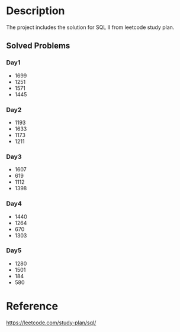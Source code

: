 # Description
The project includes the solution for SQL II from leetcode study plan.

## Solved Problems
### Day1
- 1699
- 1251
- 1571
- 1445
### Day2
- 1193
- 1633
- 1173
- 1211
### Day3
- 1607
- 619
- 1112
- 1398
### Day4
- 1440
- 1264
- 670
- 1303
### Day5
- 1280
- 1501
- 184
- 580

# Reference
https://leetcode.com/study-plan/sql/
